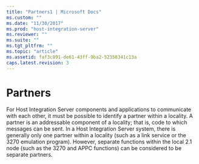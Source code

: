 ```yaml
---
title: "Partners1 | Microsoft Docs"
ms.custom: ""
ms.date: "11/30/2017"
ms.prod: "host-integration-server"
ms.reviewer: ""
ms.suite: ""
ms.tgt_pltfrm: ""
ms.topic: "article"
ms.assetid: faf3c891-de61-43ff-9ba2-52358341c13a
caps.latest.revision: 3
---
```

# Partners
For Host Integration Server components and applications to communicate with each other, it must be possible to identify a partner within a locality. A partner is an addressable component of a locality; that is, code to which messages can be sent. In a Host Integration Server system, there is generally only one partner within a locality (such as a link service or the 3270 emulation program). However, separate functions within the local 2.1 node (such as the 3270 and APPC functions) can be considered to be separate partners.